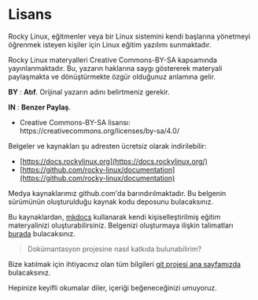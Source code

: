 # Lisans

Rocky Linux, eğitmenler veya bir Linux sistemini kendi başlarına yönetmeyi öğrenmek isteyen kişiler için Linux eğitim yazılımı sunmaktadır.

Rocky Linux materyalleri Creative Commons-BY-SA kapsamında yayınlanmaktadır. Bu, yazarın haklarına saygı göstererek materyali paylaşmakta ve dönüştürmekte özgür olduğunuz anlamına gelir.

**BY** : **Atıf**. Orijinal yazarın adını belirtmeniz gerekir.

**IN** : **Benzer Paylaş**.

- Creative Commons-BY-SA lisansı: https\://creativecommons.org/licenses/by-sa/4.0/

Belgeler ve kaynakları şu adresten ücretsiz olarak indirilebilir:

- [https://docs.rockylinux.org](https://docs.rockylinux.org/)
- [https://github.com/rocky-linux/documentation](https://github.com/rocky-linux/documentation)

Medya kaynaklarımız github.com'da barındırılmaktadır. Bu belgenin sürümünün oluşturulduğu kaynak kodu deposunu bulacaksınız.

Bu kaynaklardan, [mkdocs](https://www.mkdocs.org/) kullanarak kendi kişiselleştirilmiş eğitim materyalinizi oluşturabilirsiniz. Belgenizi oluşturmaya ilişkin talimatları [burada](https://github.com/rocky-linux/documentation/tree/main/build_pdf) bulacaksınız.

> Dokümantasyon projesine nasıl katkıda bulunabilirim?

Bize katılmak için ihtiyacınız olan tüm bilgileri [git projesi ana sayfamızda](https://github.com/rocky-linux/documentation) bulacaksınız.

Hepinize keyifli okumalar diler, içeriği beğeneceğinizi umuyoruz.
